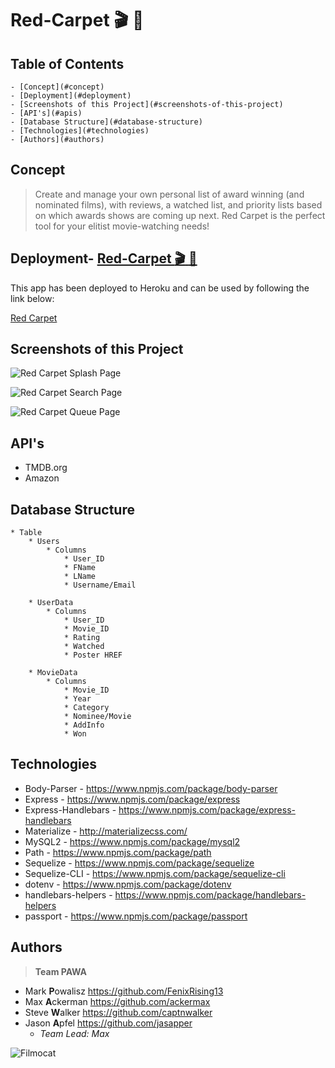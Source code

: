 # Red-Carpet :clapper: :movie_camera:

## Table of Contents

	- [Concept](#concept)
	- [Deployment](#deployment)
	- [Screenshots of this Project](#screenshots-of-this-project)
	- [API's](#apis)
	- [Database Structure](#database-structure)
	- [Technologies](#technologies)
	- [Authors](#authors)

## Concept

>Create and manage your own personal list of award winning (and nominated films), with reviews, a watched list, and priority lists based on which awards shows are coming up next. Red Carpet is the perfect tool for your elitist movie-watching needs!

## Deployment- [Red-Carpet :clapper: :movie_camera:](#red-carpet-clapper-moviecamera)

This app has been deployed to Heroku and can be used by following the link below:

[Red Carpet](https://red-carpet-app.herokuapp.com/ "Red Carpet - https://red-carpet-app.herokuapp.com")

## Screenshots of this Project

![Red Carpet Splash Page](https://raw.github.com/ackermax/red-carpet/master/screenshots/screenshot1.gif "Red Carpet Splash Page")

![Red Carpet Search Page](https://raw.github.com/ackermax/red-carpet/master/screenshots/screenshot2.png "Red Carpet Search Page")

![Red Carpet Queue Page](https://raw.github.com/ackermax/red-carpet/master/screenshots/screenshot3.png "Red Carpet Queue Page")


## API's

* TMDB.org
* Amazon

## Database Structure


```
* Table
	* Users
		* Columns
			* User_ID
			* FName
			* LName
			* Username/Email
	
	* UserData
        * Columns
			* User_ID
	        * Movie_ID
	        * Rating
	        * Watched
			* Poster HREF

	* MovieData
        * Columns
	        * Movie_ID
	        * Year
	        * Category
			* Nominee/Movie
			* AddInfo
			* Won			
```

## Technologies

* Body-Parser - https://www.npmjs.com/package/body-parser
* Express - https://www.npmjs.com/package/express
* Express-Handlebars - https://www.npmjs.com/package/express-handlebars
* Materialize - http://materializecss.com/
* MySQL2 - https://www.npmjs.com/package/mysql2
* Path - https://www.npmjs.com/package/path
* Sequelize - https://www.npmjs.com/package/sequelize
* Sequelize-CLI - https://www.npmjs.com/package/sequelize-cli
* dotenv - https://www.npmjs.com/package/dotenv
* handlebars-helpers - https://www.npmjs.com/package/handlebars-helpers
* passport - https://www.npmjs.com/package/passport


## Authors

> **Team PAWA**
+ Mark **P**owalisz https://github.com/FenixRising13
+ Max **A**ckerman https://github.com/ackermax
+ Steve **W**alker https://github.com/captnwalker
+ Jason **A**pfel https://github.com/jasapper
  - *Team Lead: Max*

![Filmocat](https://octodex.github.com/images/filmtocat.png)